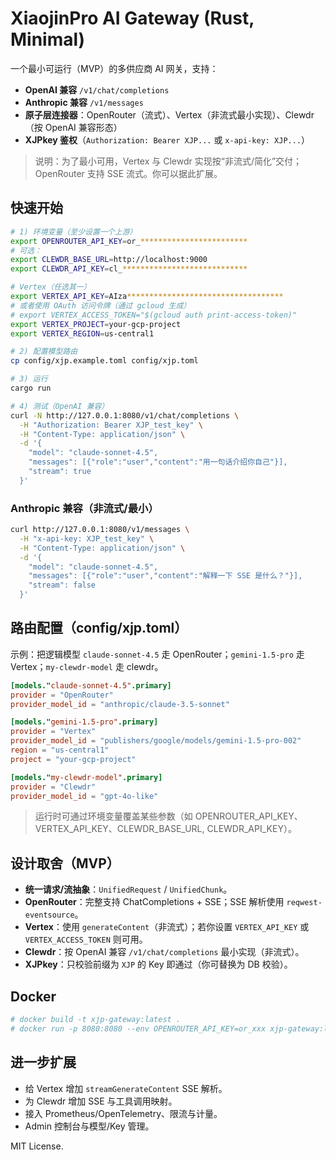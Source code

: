 # XiaojinPro AI Gateway (Rust, Minimal)

一个最小可运行（MVP）的多供应商 AI 网关，支持：
- **OpenAI 兼容** `/v1/chat/completions`
- **Anthropic 兼容** `/v1/messages`
- **原子层连接器**：OpenRouter（流式）、Vertex（非流式最小实现）、Clewdr（按 OpenAI 兼容形态）
- **XJPkey 鉴权**（`Authorization: Bearer XJP...` 或 `x-api-key: XJP...`）

> 说明：为了最小可用，Vertex 与 Clewdr 实现按“非流式/简化”交付；OpenRouter 支持 SSE 流式。你可以据此扩展。

## 快速开始

```bash
# 1) 环境变量（至少设置一个上游）
export OPENROUTER_API_KEY=or_************************
# 可选：
export CLEWDR_BASE_URL=http://localhost:9000
export CLEWDR_API_KEY=cl_****************************

# Vertex（任选其一）
export VERTEX_API_KEY=AIza***********************************
# 或者使用 OAuth 访问令牌（通过 gcloud 生成）
# export VERTEX_ACCESS_TOKEN="$(gcloud auth print-access-token)"
export VERTEX_PROJECT=your-gcp-project
export VERTEX_REGION=us-central1

# 2) 配置模型路由
cp config/xjp.example.toml config/xjp.toml

# 3) 运行
cargo run

# 4) 测试（OpenAI 兼容）
curl -N http://127.0.0.1:8080/v1/chat/completions \
  -H "Authorization: Bearer XJP_test_key" \
  -H "Content-Type: application/json" \
  -d '{
    "model": "claude-sonnet-4.5",
    "messages": [{"role":"user","content":"用一句话介绍你自己"}],
    "stream": true
  }'
```

### Anthropic 兼容（非流式/最小）
```bash
curl http://127.0.0.1:8080/v1/messages \
  -H "x-api-key: XJP_test_key" \
  -H "Content-Type: application/json" \
  -d '{
    "model": "claude-sonnet-4.5",
    "messages": [{"role":"user","content":"解释一下 SSE 是什么？"}],
    "stream": false
  }'
```

## 路由配置（config/xjp.toml）

示例：把逻辑模型 `claude-sonnet-4.5` 走 OpenRouter；`gemini-1.5-pro` 走 Vertex；`my-clewdr-model` 走 clewdr。

```toml
[models."claude-sonnet-4.5".primary]
provider = "OpenRouter"
provider_model_id = "anthropic/claude-3.5-sonnet"

[models."gemini-1.5-pro".primary]
provider = "Vertex"
provider_model_id = "publishers/google/models/gemini-1.5-pro-002"
region = "us-central1"
project = "your-gcp-project"

[models."my-clewdr-model".primary]
provider = "Clewdr"
provider_model_id = "gpt-4o-like"
```

> 运行时可通过环境变量覆盖某些参数（如 OPENROUTER_API_KEY、VERTEX_API_KEY、CLEWDR_BASE_URL, CLEWDR_API_KEY）。

## 设计取舍（MVP）

- **统一请求/流抽象**：`UnifiedRequest` / `UnifiedChunk`。
- **OpenRouter**：完整支持 ChatCompletions + SSE；SSE 解析使用 `reqwest-eventsource`。
- **Vertex**：使用 `generateContent`（非流式）；若你设置 `VERTEX_API_KEY` 或 `VERTEX_ACCESS_TOKEN` 则可用。
- **Clewdr**：按 OpenAI 兼容 `/v1/chat/completions` 最小实现（非流式）。
- **XJPkey**：只校验前缀为 `XJP` 的 Key 即通过（你可替换为 DB 校验）。

## Docker

```dockerfile
# docker build -t xjp-gateway:latest .
# docker run -p 8080:8080 --env OPENROUTER_API_KEY=or_xxx xjp-gateway:latest
```

## 进一步扩展
- 给 Vertex 增加 `streamGenerateContent` SSE 解析。
- 为 Clewdr 增加 SSE 与工具调用映射。
- 接入 Prometheus/OpenTelemetry、限流与计量。
- Admin 控制台与模型/Key 管理。

MIT License.
